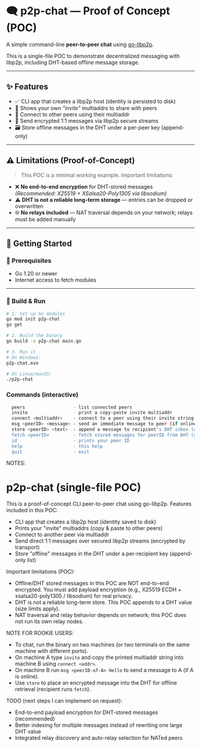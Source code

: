 # 🗨️ p2p-chat — Proof of Concept (POC)

A simple command-line **peer-to-peer chat** using [go-libp2p](https://github.com/libp2p/go-libp2p).

This is a single-file POC to demonstrate decentralized messaging with libp2p, including DHT-based offline message storage.

---

## ✨ Features

- ✅ CLI app that creates a libp2p host (identity is persisted to disk)
- 🔑 Shows your own *"invite"* multiaddrs to share with peers
- 🔌 Connect to other peers using their multiaddr
- 📩 Send encrypted 1:1 messages via libp2p secure streams
- 🗃️ Store offline messages in the DHT under a per-peer key (append-only)

---

## ⚠️ Limitations (Proof-of-Concept)

> This POC is a minimal working example. Important limitations:

- ❌ **No end-to-end encryption** for DHT-stored messages  
  _(Recommended: X25519 + XSalsa20-Poly1305 via libsodium)_
- ⚠️ **DHT is not a reliable long-term storage** — entries can be dropped or overwritten
- 🌐 **No relays included** — NAT traversal depends on your network; relays must be added manually

---

## 🚀 Getting Started

### 🧱 Prerequisites
- Go 1.20 or newer  
- Internet access to fetch modules

---

### 🔧 Build & Run

```bash
# 1. Set up Go modules
go mod init p2p-chat
go get

# 2. Build the binary
go build -o p2p-chat main.go

# 3. Run it
# On Windows:
p2p-chat.exe

# On Linux/macOS:
./p2p-chat
```

###  Commands (interactive)
```bash
  peers                  - list connected peers
  invite                 - print a copy-paste invite multiaddr
  connect <multiaddr>    - connect to a peer using their invite string
  msg <peerID> <message> - send an immediate message to peer (if online)
  store <peerID> <text>  - append a message to recipient's DHT inbox (offline delivery)
  fetch <peerID>         - fetch stored messages for peerID from DHT (you should run for your own peerID)
  id                     - prints your peer ID
  help                   - this help
  quit                   - exit
```

NOTES:

p2p-chat (single-file POC)
==========================
This is a proof-of-concept CLI peer-to-peer chat using go-libp2p.
Features included in this POC:
- CLI app that creates a libp2p host (identity saved to disk)
- Prints your "invite" multiaddrs (copy & paste to other peers)
- Connect to another peer via multiaddr
- Send direct 1:1 messages over secured libp2p streams (encrypted by transport)
- Store "offline" messages in the DHT under a per-recipient key (append-only list)

Important limitations (POC):
- Offline/DHT stored messages in this POC are NOT end-to-end encrypted. You must add payload
  encryption (e.g., X25519 ECDH + xsalsa20-poly1305 / libsodium) for real privacy.
- DHT is not a reliable long-term store. This POC appends to a DHT value (size limits apply).
- NAT traversal and relay behavior depends on network; this POC does not run its own relay nodes.



NOTE FOR ROOKIE USERS:

- To chat, run the binary on two machines (or two terminals on the same machine with different ports).
- On machine A type `invite` and copy the printed multiaddr string into machine B using `connect <addr>`.
- On machine B run `msg <peerID-of-A> Hello` to send a message to A (if A is online).
- Use `store` to place an encrypted message into the DHT for offline retrieval (recipient runs `fetch`).

TODO (next steps I can implement on request):
- End-to-end payload encryption for DHT-stored messages (recommended)
- Better indexing for multiple messages instead of rewriting one large DHT value
- Integrated relay discovery and auto-relay selection for NATed peers


